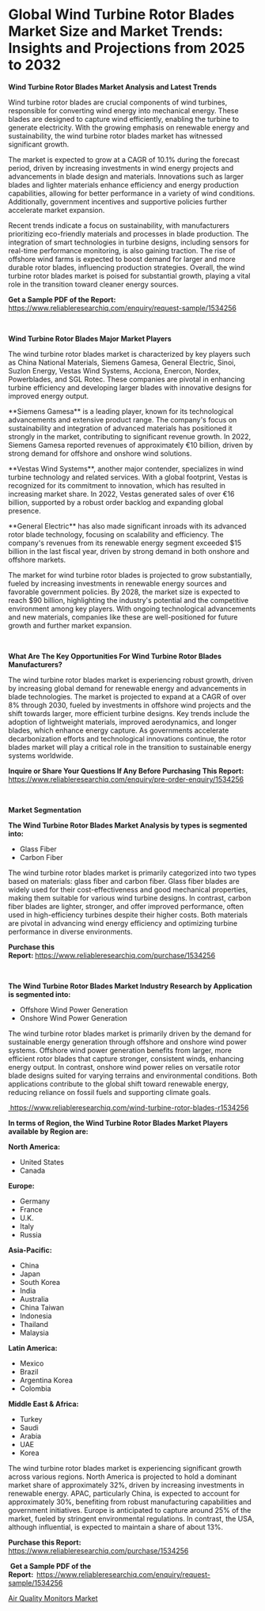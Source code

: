 <p><h1>Global Wind Turbine Rotor Blades Market Size and Market Trends: Insights and Projections from 2025 to 2032</h1></p><p><strong>Wind Turbine Rotor Blades Market Analysis and Latest Trends</strong></p>
<p><p>Wind turbine rotor blades are crucial components of wind turbines, responsible for converting wind energy into mechanical energy. These blades are designed to capture wind efficiently, enabling the turbine to generate electricity. With the growing emphasis on renewable energy and sustainability, the wind turbine rotor blades market has witnessed significant growth.</p><p>The market is expected to grow at a CAGR of 10.1% during the forecast period, driven by increasing investments in wind energy projects and advancements in blade design and materials. Innovations such as larger blades and lighter materials enhance efficiency and energy production capabilities, allowing for better performance in a variety of wind conditions. Additionally, government incentives and supportive policies further accelerate market expansion.</p><p>Recent trends indicate a focus on sustainability, with manufacturers prioritizing eco-friendly materials and processes in blade production. The integration of smart technologies in turbine designs, including sensors for real-time performance monitoring, is also gaining traction. The rise of offshore wind farms is expected to boost demand for larger and more durable rotor blades, influencing production strategies. Overall, the wind turbine rotor blades market is poised for substantial growth, playing a vital role in the transition toward cleaner energy sources.</p></p>
<p><strong>Get a Sample PDF of the Report:&nbsp;</strong> <a href="https://www.reliableresearchiq.com/enquiry/request-sample/1534256?utm_campaign=2713&utm_medium=2&utm_source=Github&utm_content=ia&utm_term=08042025&utm_id=wind-turbine-rotor-blades">https://www.reliableresearchiq.com/enquiry/request-sample/1534256</a></p>
<p>&nbsp;</p>
<p><strong>Wind Turbine Rotor Blades Major Market Players</strong></p>
<p><p>The wind turbine rotor blades market is characterized by key players such as China National Materials, Siemens Gamesa, General Electric, Sinoi, Suzlon Energy, Vestas Wind Systems, Acciona, Enercon, Nordex, Powerblades, and SGL Rotec. These companies are pivotal in enhancing turbine efficiency and developing larger blades with innovative designs for improved energy output.</p><p>**Siemens Gamesa** is a leading player, known for its technological advancements and extensive product range. The company's focus on sustainability and integration of advanced materials has positioned it strongly in the market, contributing to significant revenue growth. In 2022, Siemens Gamesa reported revenues of approximately €10 billion, driven by strong demand for offshore and onshore wind solutions.</p><p>**Vestas Wind Systems**, another major contender, specializes in wind turbine technology and related services. With a global footprint, Vestas is recognized for its commitment to innovation, which has resulted in increasing market share. In 2022, Vestas generated sales of over €16 billion, supported by a robust order backlog and expanding global presence.</p><p>**General Electric** has also made significant inroads with its advanced rotor blade technology, focusing on scalability and efficiency. The company's revenues from its renewable energy segment exceeded $15 billion in the last fiscal year, driven by strong demand in both onshore and offshore markets.</p><p>The market for wind turbine rotor blades is projected to grow substantially, fueled by increasing investments in renewable energy sources and favorable government policies. By 2028, the market size is expected to reach $90 billion, highlighting the industry's potential and the competitive environment among key players. With ongoing technological advancements and new materials, companies like these are well-positioned for future growth and further market expansion.</p></p>
<p>&nbsp;</p>
<p><strong>What Are The Key Opportunities For Wind Turbine Rotor Blades Manufacturers?</strong></p>
<p><p>The wind turbine rotor blades market is experiencing robust growth, driven by increasing global demand for renewable energy and advancements in blade technologies. The market is projected to expand at a CAGR of over 8% through 2030, fueled by investments in offshore wind projects and the shift towards larger, more efficient turbine designs. Key trends include the adoption of lightweight materials, improved aerodynamics, and longer blades, which enhance energy capture. As governments accelerate decarbonization efforts and technological innovations continue, the rotor blades market will play a critical role in the transition to sustainable energy systems worldwide.</p></p>
<p><strong>Inquire or Share Your Questions If Any Before Purchasing This Report:</strong> <a href="https://www.reliableresearchiq.com/enquiry/pre-order-enquiry/1534256?utm_campaign=2713&utm_medium=2&utm_source=Github&utm_content=ia&utm_term=08042025&utm_id=wind-turbine-rotor-blades">https://www.reliableresearchiq.com/enquiry/pre-order-enquiry/1534256</a></p>
<p>&nbsp;</p>
<p><strong>Market Segmentation</strong></p>
<p><strong>The Wind Turbine Rotor Blades Market Analysis by types is segmented into:</strong></p>
<p><ul><li>Glass Fiber</li><li>Carbon Fiber</li></ul></p>
<p><p>The wind turbine rotor blades market is primarily categorized into two types based on materials: glass fiber and carbon fiber. Glass fiber blades are widely used for their cost-effectiveness and good mechanical properties, making them suitable for various wind turbine designs. In contrast, carbon fiber blades are lighter, stronger, and offer improved performance, often used in high-efficiency turbines despite their higher costs. Both materials are pivotal in advancing wind energy efficiency and optimizing turbine performance in diverse environments.</p></p>
<p><strong>Purchase this Report:&nbsp;</strong><a href="https://www.reliableresearchiq.com/purchase/1534256?utm_campaign=2713&utm_medium=2&utm_source=Github&utm_content=ia&utm_term=08042025&utm_id=wind-turbine-rotor-blades">https://www.reliableresearchiq.com/purchase/1534256</a></p>
<p>&nbsp;</p>
<p><strong>The Wind Turbine Rotor Blades Market Industry Research by Application is segmented into:</strong></p>
<p><ul><li>Offshore Wind Power Generation</li><li>Onshore Wind Power Generation</li></ul></p>
<p><p>The wind turbine rotor blades market is primarily driven by the demand for sustainable energy generation through offshore and onshore wind power systems. Offshore wind power generation benefits from larger, more efficient rotor blades that capture stronger, consistent winds, enhancing energy output. In contrast, onshore wind power relies on versatile rotor blade designs suited for varying terrains and environmental conditions. Both applications contribute to the global shift toward renewable energy, reducing reliance on fossil fuels and supporting climate goals.</p></p>
<p><a href="https://www.reliableresearchiq.com/wind-turbine-rotor-blades-r1534256?utm_campaign=2713&utm_medium=2&utm_source=Github&utm_content=ia&utm_term=08042025&utm_id=wind-turbine-rotor-blades">&nbsp;https://www.reliableresearchiq.com/wind-turbine-rotor-blades-r1534256</a></p>
<p><strong>In terms of Region, the Wind Turbine Rotor Blades Market Players available by Region are:</strong></p>
<p>
    <p> <strong> North America: </strong>
        <ul>
            <li>United States</li>
            <li>Canada</li>
        </ul>
        </p> 
    <p> <strong> Europe: </strong>
        <ul>
            <li>Germany</li>
            <li>France</li>
            <li>U.K.</li>
            <li>Italy</li>
            <li>Russia</li>
        </ul>
        </p> 
    <p> <strong> Asia-Pacific: </strong>
        <ul>
            <li>China</li>
            <li>Japan</li>
            <li>South Korea</li>
            <li>India</li>
            <li>Australia</li>
            <li>China Taiwan</li>
            <li>Indonesia</li>
            <li>Thailand</li>
            <li>Malaysia</li>
        </ul>
        </p> 
    <p> <strong> Latin America: </strong>
        <ul>
            <li>Mexico</li>
            <li>Brazil</li>
            <li>Argentina Korea</li>
            <li>Colombia</li>
        </ul>
        </p> 
    <p> <strong> Middle East & Africa: </strong>
        <ul>
            <li>Turkey</li>
            <li>Saudi</li>
            <li>Arabia</li>
            <li>UAE</li>
            <li>Korea</li>
        </ul>
    </p>
    </p>
<p><p>The wind turbine rotor blades market is experiencing significant growth across various regions. North America is projected to hold a dominant market share of approximately 32%, driven by increasing investments in renewable energy. APAC, particularly China, is expected to account for approximately 30%, benefiting from robust manufacturing capabilities and government initiatives. Europe is anticipated to capture around 25% of the market, fueled by stringent environmental regulations. In contrast, the USA, although influential, is expected to maintain a share of about 13%.</p></p>
<p><strong>Purchase this Report: </strong><a href="https://www.reliableresearchiq.com/purchase/1534256?utm_campaign=2713&utm_medium=2&utm_source=Github&utm_content=ia&utm_term=08042025&utm_id=wind-turbine-rotor-blades">https://www.reliableresearchiq.com/purchase/1534256</a></p>
<p>&nbsp;<strong>Get a Sample PDF of the Report:&nbsp;&nbsp;</strong><a href="https://www.reliableresearchiq.com/enquiry/request-sample/1534256?utm_campaign=2713&utm_medium=2&utm_source=Github&utm_content=ia&utm_term=08042025&utm_id=wind-turbine-rotor-blades">https://www.reliableresearchiq.com/enquiry/request-sample/1534256</a></p>
<p><strong></strong></p>
<p><p><a href="https://github.com/irisadoranrx/Market-Research-Report-List-1/blob/main/air-quality-monitors-market.md?utm_campaign=2713&utm_medium=2&utm_source=Github&utm_content=ia&utm_term=08042025&utm_id=wind-turbine-rotor-blades">Air Quality Monitors Market</a></p></p>